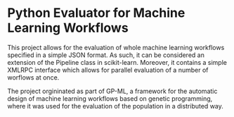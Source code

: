 # Python Evaluator for Machine Learning Workflows

This project allows for the evaluation of whole machine learning workflows
specified in a simple JSON format. As such, it can be considered an extension of
the Pipeline class in scikit-learn. Moreover, it contains a simple XMLRPC
interface which allows for parallel evaluation of a number of worflows at once.

The project orgininated as part of GP-ML, a framework for the automatic design
of machine learning workflows based on genetic programming, where it was used
for the evaluation of the population in a distributed way. 

